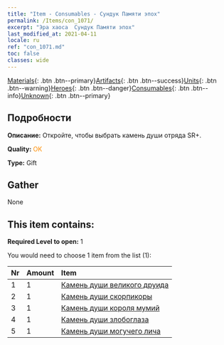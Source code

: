```yaml
---
title: "Item - Consumables - Сундук Памяти эпох"
permalink: /Items/con_1071/
excerpt: "Эра хаоса  Сундук Памяти эпох"
last_modified_at: 2021-04-11
locale: ru
ref: "con_1071.md"
toc: false
classes: wide
---
```

 [Materials](/ru/Items/){: .btn .btn--primary}[Artifacts](/ru/Items/Artifacts/){: .btn .btn--success}[Units](/ru/Items/Units/){: .btn .btn--warning}[Heroes](/ru/Items/Heroes/){: .btn .btn--danger}[Consumables](/ru/Items/Consumables/){: .btn .btn--info}[Unknown](/ru/Items/Unknown/){: .btn .btn--primary}

## Подробности
 **Описание:** Откройте, чтобы выбрать камень души отряда SR+.

 **Quality:** <span style="color: #FF8C00">OK</span>

 **Type:** Gift

## Gather

  None

## This item contains:

 **Required Level to open:** 1

 You would need to choose 1 item from the list (1):

  | Nr | Amount |     Item    |
  |:---|:-------|:------------|
  | 1 | 1 | [Камень души великого друида](/ru/Items/unt_296/) | 
  | 2 | 1 | [Камень души скорпикоры](/ru/Items/unt_333/) | 
  | 3 | 1 | [Камень души короля мумий](/ru/Items/unt_304/) | 
  | 4 | 1 | [Камень души злобоглаза](/ru/Items/unt_330/) | 
  | 5 | 1 | [Камень души могучего лича](/ru/Items/unt_301/) | 
